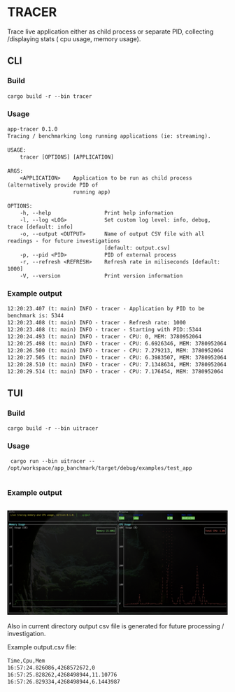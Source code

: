 # TRACER

Trace live application either as child process or separate PID, collecting /displaying stats ( cpu usage, memory usage).


## CLI

### Build

```shell
cargo build -r --bin tracer 
```
### Usage

```shell
app-tracer 0.1.0
Tracing / benchmarking long running applications (ie: streaming).

USAGE:
    tracer [OPTIONS] [APPLICATION]

ARGS:
    <APPLICATION>    Application to be run as child process (alternatively provide PID of
                     running app)

OPTIONS:
    -h, --help                 Print help information
    -l, --log <LOG>            Set custom log level: info, debug, trace [default: info]
    -o, --output <OUTPUT>      Name of output CSV file with all readings - for future investigations
                               [default: output.csv]
    -p, --pid <PID>            PID of external process
    -r, --refresh <REFRESH>    Refresh rate in miliseconds [default: 1000]
    -V, --version              Print version information

```

### Example output

```log
12:20:23.407 (t: main) INFO - tracer - Application by PID to be benchmark is: 5344
12:20:23.408 (t: main) INFO - tracer - Refresh rate: 1000
12:20:23.408 (t: main) INFO - tracer - Starting with PID::5344
12:20:24.493 (t: main) INFO - tracer - CPU: 0, MEM: 3780952064
12:20:25.498 (t: main) INFO - tracer - CPU: 6.6926346, MEM: 3780952064
12:20:26.500 (t: main) INFO - tracer - CPU: 7.279213, MEM: 3780952064
12:20:27.505 (t: main) INFO - tracer - CPU: 6.3983507, MEM: 3780952064
12:20:28.510 (t: main) INFO - tracer - CPU: 7.1348634, MEM: 3780952064
12:20:29.514 (t: main) INFO - tracer - CPU: 7.176454, MEM: 3780952064
```

## TUI

### Build

```shell
cargo build -r --bin uitracer 
```

### Usage

```shell
 cargo run --bin uitracer -- /opt/workspace/app_banchmark/target/debug/examples/test_app   
 
```

### Example output

```log

```

![uitracker screnshot](docs/img/uitracker.png)

Also in current directory output csv file is generated for future processing / investigation.

Example output.csv file:

```csv
Time,Cpu,Mem
16:57:24.826086,4268572672,0
16:57:25.828262,4268498944,11.10776
16:57:26.829334,4268498944,6.1443987

```

